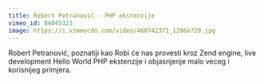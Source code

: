 ```yaml
---
title: Robert Petranović - PHP ekstenzije
vimeo_id: 84045323
image: https://i.vimeocdn.com/video/460742371_1280x720.jpg
---
```


Robert Petranović, poznatiji kao Robi će nas provesti kroz Zend engine, live development Hello World PHP ekstenzije i objasnjenje malo veceg i korisnijeg primjera.